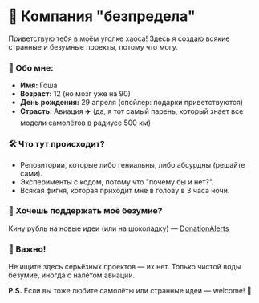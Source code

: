 # 🚀 Компания "безпредела" 

Приветствую тебя в моём уголке хаоса! Здесь я создаю всякие странные и безумные проекты, потому что могу.  

### 🤪 Обо мне:
- **Имя:** Гоша  
- **Возраст:** 12 (но мозг уже на 90)  
- **День рождения:** 29 апреля (спойлер: подарки приветствуются)  
- **Страсть:** Авиация ✈️ (да, я тот самый парень, который знает все модели самолётов в радиусе 500 км)  

### 🛠️ Что тут происходит?
- Репозитории, которые либо гениальны, либо абсурдны (решайте сами).  
- Эксперименты с кодом, потому что "почему бы и нет?".  
- Всякая фигня, которая приходит мне в голову в 3 часа ночи.  

### 💸 Хочешь поддержать моё безумие?
Кину рубль на новые идеи (или на шоколадку) — [DonationAlerts](https://www.donationalerts.com/r/progosha1000)

### 📢 Важно!
Не ищите здесь серьёзных проектов — их нет. Только чистой воды безумие, иногда с налётом авиации.  

**P.S.** Если вы тоже любите самолёты или странные идеи — welcome! 🛫  